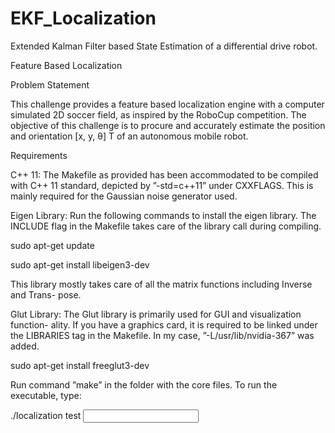 # EKF_Localization
Extended Kalman Filter based State Estimation of a differential drive robot.

Feature Based Localization

Problem Statement

This challenge provides a feature based localization engine with a computer simulated 2D
soccer field, as inspired by the RoboCup competition. The objective of this challenge is to
procure and accurately estimate the position and orientation [x, y, θ] T of an autonomous
mobile robot.

Requirements

C++ 11: The Makefile as provided has been accommodated to be compiled with C++ 11
standard, depicted by ”-std=c++11” under CXXFLAGS. This is mainly required for the
Gaussian noise generator used.

Eigen Library: Run the following commands to install the eigen library. The INCLUDE
flag in the Makefile takes care of the library call during compiling.

sudo apt-get update

sudo apt-get install libeigen3-dev

This library mostly takes care of all the matrix functions including Inverse and Trans-
pose.

Glut Library: The Glut library is primarily used for GUI and visualization function-
ality. If you have a graphics card, it is required to be linked under the LIBRARIES tag in
the Makefile. In my case, ”-L/usr/lib/nvidia-367” was added.

sudo apt-get install freeglut3-dev

Run command ”make” in the folder with the core files. To run the executable, type:

./localization test <input file>
